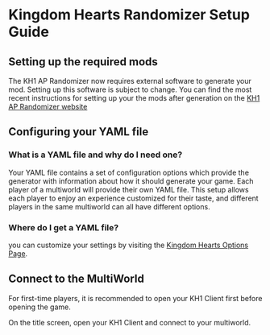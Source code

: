 # Kingdom Hearts Randomizer Setup Guide

## Setting up the required mods

The KH1 AP Randomizer now requires external software to generate your mod.
Setting up this software is subject to change.  You can find the most recent instructions for setting up your
the mods after generation on the [KH1 AP Randomizer website](https://www.kh1fmrando.com/setup_guide.html)

## Configuring your YAML file

### What is a YAML file and why do I need one?

Your YAML file contains a set of configuration options which provide the generator with information about how it should
generate your game. Each player of a multiworld will provide their own YAML file. This setup allows each player to enjoy
an experience customized for their taste, and different players in the same multiworld can all have different options.

### Where do I get a YAML file?

you can customize your settings by visiting the [Kingdom Hearts Options Page](/games/Kingdom%20Hearts/player-options).

## Connect to the MultiWorld

For first-time players, it is recommended to open your KH1 Client first before opening the game.

On the title screen, open your KH1 Client and connect to your multiworld.
